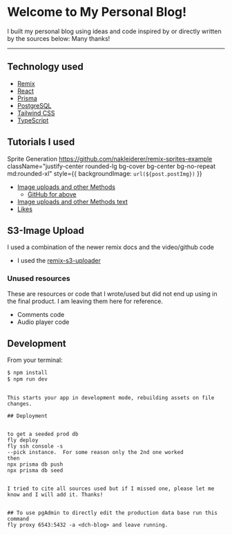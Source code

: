 # Welcome to My Personal Blog!

I built my personal blog using ideas and code inspired by or directly written by the sources below: Many thanks!

---

## Technology used

- [Remix](https://remix.run)
- [React](https://reactjs.org)
- [Prisma](https://prisma.io)
- [PostgreSQL](https://postgresql.org)
- [Tailwind CSS](https://tailwindcss.com)
- [TypeScript](https://www.typescriptlang.org)

## Tutorials I used

Sprite Generation
https://github.com/nakleiderer/remix-sprites-example
className="justify-center rounded-lg bg-cover bg-center bg-no-repeat md:rounded-xl"
style={{ backgroundImage: `url(${post.postImg})` }}

- [Image uploads and other Methods](https://youtu.be/Mx9Xsq9JNXo)
  - [GitHub for above](https://github.com/sabinadams/kudos-remix-mongodb-prisma/tree/main/app)
- [Image uploads and other Methods text](https://www.prisma.io/blog/fullstack-remix-prisma-mongodb-3-By5pmN5Nzo1v)
- [Likes](https://github.com/kyh/yours-sincerely)

## S3-Image Upload

I used a combination of the newer remix docs and the video/github code

- I used the [remix-s3-uploader](https://github.com/remix-run/remix/tree/main/examples/file-and-s3-upload)

### Unused resources

These are resources or code that I wrote/used but did not end up using in the final product. I am leaving them here for reference.

- Comments code
- Audio player code

## Development

From your terminal:

```sh
$ npm install
$ npm run dev
```

```

This starts your app in development mode, rebuilding assets on file changes.

## Deployment


to get a seeded prod db
fly deploy
fly ssh console -s
--pick instance.  For some reason only the 2nd one worked
then
npx prisma db push
npx prisma db seed


I tried to cite all sources used but if I missed one, please let me know and I will add it. Thanks!


## To use pgAdmin to directly edit the production data base run this command
fly proxy 6543:5432 -a <dch-blog> and leave running.
```
